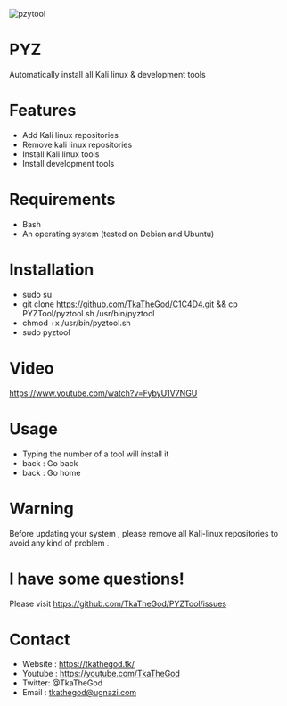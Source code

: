 ![pzytool](https://user-images.githubusercontent.com/47615360/56983324-c0a7e200-6b59-11e9-9003-af088391961c.png)
# PYZ
Automatically install all Kali linux & development tools

# Features
- Add Kali linux repositories
- Remove kali linux repositories
- Install Kali linux tools
- Install development tools

# Requirements
- Bash
- An operating system (tested on Debian and Ubuntu)

# Installation
- sudo su
- git clone https://github.com/TkaTheGod/C1C4D4.git && cp PYZTool/pyztool.sh /usr/bin/pyztool
- chmod +x /usr/bin/pyztool.sh
- sudo pyztool 

# Video
https://www.youtube.com/watch?v=FybyU1V7NGU

# Usage
- Typing the number of a tool will install it
- back : Go back
- back : Go home

# Warning
Before updating your system , please remove all Kali-linux repositories to avoid any kind of problem .

# I have some questions!

Please visit https://github.com/TkaTheGod/PYZTool/issues

# Contact
- Website : https://tkathegod.tk/
- Youtube : https://youtube.com/TkaTheGod
- Twitter: @TkaTheGod
- Email : tkathegod@ugnazi.com
